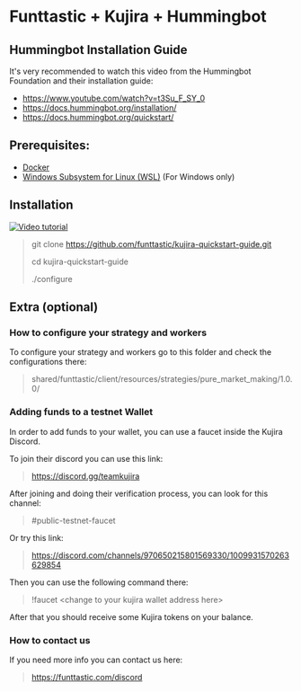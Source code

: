 # Funttastic + Kujira + Hummingbot

## Hummingbot Installation Guide
It's very recommended to watch this video from the Hummingbot Foundation and their installation guide:
 - https://www.youtube.com/watch?v=t3Su_F_SY_0
 - https://docs.hummingbot.org/installation/
 - https://docs.hummingbot.org/quickstart/

## Prerequisites:
- [Docker](https://docs.docker.com/engine/install/)
- [Windows Subsystem for Linux (WSL)](https://learn.microsoft.com/en-us/windows/wsl/install) (For Windows only)

## Installation

[![Video tutorial](http://img.youtube.com/vi/t3Su_F_SY_0/0.jpg)](http://www.youtube.com/watch?v=t3Su_F_SY_0 "Video tutorial")

> git clone https://github.com/funttastic/kujira-quickstart-guide.git
> 
> cd kujira-quickstart-guide
> 
> ./configure

## Extra (optional)

### How to configure your strategy and workers

To configure your strategy and workers go to this folder and check the configurations there:

> shared/funttastic/client/resources/strategies/pure_market_making/1.0.0/

### Adding funds to a testnet Wallet

In order to add funds to your wallet, you can use a faucet inside the Kujira Discord.

To join their discord you can use this link:

> https://discord.gg/teamkujira

After joining and doing their verification process, you can look for this channel:

> #public-testnet-faucet

Or try this link:

> https://discord.com/channels/970650215801569330/1009931570263629854

Then you can use the following command there:

> !faucet &lt;change to your kujira wallet address here&gt;

After that you should receive some Kujira tokens on your balance.

### How to contact us
If you need more info you can contact us here:

> https://funttastic.com/discord
